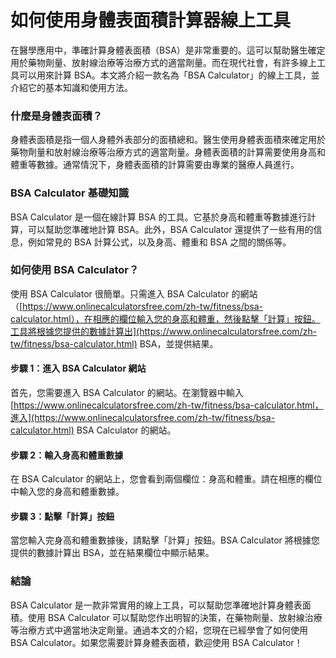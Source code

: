 如何使用身體表面積計算器線上工具
================

在醫學應用中，準確計算身體表面積（BSA）是非常重要的。這可以幫助醫生確定用於藥物劑量、放射線治療等治療方式的適當劑量。而在現代社會，有許多線上工具可以用來計算 BSA。本文將介紹一款名為「BSA Calculator」的線上工具，並介紹它的基本知識和使用方法。

### 什麼是身體表面積？

身體表面積是指一個人身體外表部分的面積總和。醫生使用身體表面積來確定用於藥物劑量和放射線治療等治療方式的適當劑量。身體表面積的計算需要使用身高和體重等數據。通常情況下，身體表面積的計算需要由專業的醫療人員進行。

### BSA Calculator 基礎知識

BSA Calculator 是一個在線計算 BSA 的工具。它基於身高和體重等數據進行計算，可以幫助您準確地計算 BSA。此外，BSA Calculator 還提供了一些有用的信息，例如常見的 BSA 計算公式，以及身高、體重和 BSA 之間的關係等。

### 如何使用 BSA Calculator？

使用 BSA Calculator 很簡單。只需進入 BSA Calculator 的網站（[https://www.onlinecalculatorsfree.com/zh-tw/fitness/bsa-calculator.html），在相應的欄位輸入您的身高和體重，然後點擊「計算」按鈕。工具將根據您提供的數據計算出](https://www.onlinecalculatorsfree.com/zh-tw/fitness/bsa-calculator.html) BSA，並提供結果。

#### 步驟 1：進入 BSA Calculator 網站

首先，您需要進入 BSA Calculator 的網站。在瀏覽器中輸入 [https://www.onlinecalculatorsfree.com/zh-tw/fitness/bsa-calculator.html，進入](https://www.onlinecalculatorsfree.com/zh-tw/fitness/bsa-calculator.html) BSA Calculator 的網站。

#### 步驟 2：輸入身高和體重數據

在 BSA Calculator 的網站上，您會看到兩個欄位：身高和體重。請在相應的欄位中輸入您的身高和體重數據。

#### 步驟 3：點擊「計算」按鈕

當您輸入完身高和體重數據後，請點擊「計算」按鈕。BSA Calculator 將根據您提供的數據計算出 BSA，並在結果欄位中顯示結果。

### 結論

BSA Calculator 是一款非常實用的線上工具，可以幫助您準確地計算身體表面積。使用 BSA Calculator 可以幫助您作出明智的決策，在藥物劑量、放射線治療等治療方式中適當地決定劑量。通過本文的介紹，您現在已經學會了如何使用 BSA Calculator。如果您需要計算身體表面積，歡迎使用 BSA Calculator！